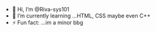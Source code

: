 - 👋 Hi, I’m @Riva-sys101
- 🌱 I’m currently learning ...HTML, CSS maybe even C++ 
- ⚡ Fun fact: ...im a minor bbg
